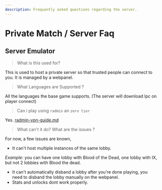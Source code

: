 ```yaml
---
description: Frequantly asked questions regarding the server.
---
```


# Private Match / Server Faq

## Server Emulator

> What is this used for?

This is used to host a private server so that trusted people can connect to you. It is managed by a webpanel.

> What Languages are Supported ?

All the languages the base game supports. (The server will download lpc on player connect)

> Can i play using `radmin` an `zero tier`

Yes.  [radmin-vpn-guide.md](radmin-vpn-guide.md "mention")

> What can't it do? What are the issues ?

For now, a few issues are known,

* It can't host multiple instances of the same lobby.

_Example_: you can have one lobby with Blood of the Dead, one lobby with IX, but not 2 lobbies with Blood the dead.

* It can't automatically disband a lobby after you're done playing, you need to disband the lobby manually on the webpanel.
* Stats and unlocks dont work properly.

